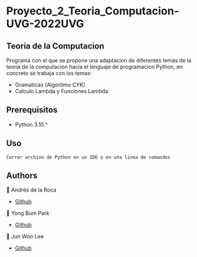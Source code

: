 # Proyecto_2_Teoria_Computacion-UVG-2022UVG  
## Teoria de la Computacion  
Programa con el que se propone una adaptacion de diferentes temas de la teoria de la computacion hacia el lenguaje
de programacion Python, en concreto se trabaja con los temas:  
- Gramaticas (Algoritmo CYK)
- Calculo Lambda y Funciones Lambda
## Prerequisitos
- Python 3.10.^
## Uso
```
Correr archivo de Python en un IDE o en una linea de comandos
```
## Authors
:bust_in_silhouette: Andrès de la Roca  
- <a href="https://github.com/andresdlRoca">Github</a>  

:bust_in_silhouette: Yong Bum Park  
- <a href="https://github.com/Yong-Park">Github</a>  

:bust_in_silhouette: Jun Woo Lee  
- <a href="https://github.com/jwlh00">Github</a>  
